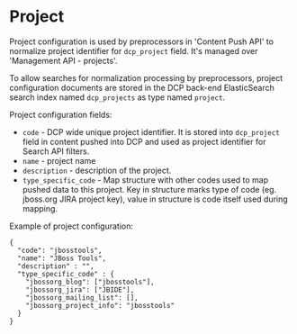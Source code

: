 Project
=======

Project configuration is used by preprocessors in 'Content Push API' to 
normalize project identifier for `dcp_project` field.
It's managed over 'Management API - projects'.

To allow searches for normalization processing by preprocessors, 
project configuration documents are stored in the DCP back-end 
ElasticSearch search index named `dcp_projects` as type named `project`.

Project configuration fields:

* `code` - DCP wide unique project identifier. It is stored into 
  `dcp_project` field in content pushed into DCP and used as project 
  identifier for Search API filters.
* `name` - project name 
* `description` - description of the project.
* `type_specific_code` - Map structure with other codes used to map pushed 
  data to this project. Key in structure marks type of code (eg. jboss.org 
  JIRA project key), value in structure is code itself used during mapping.

Example of project configuration:

	{
	  "code": "jbosstools",
	  "name": "JBoss Tools",
	  "description" : "",
	  "type_specific_code" : {
	    "jbossorg_blog": ["jbosstools"],
	    "jbossorg_jira": ["JBIDE"],
	    "jbossorg_mailing_list": [],
	    "jbossorg_project_info": "jbosstools"
	  }
	}